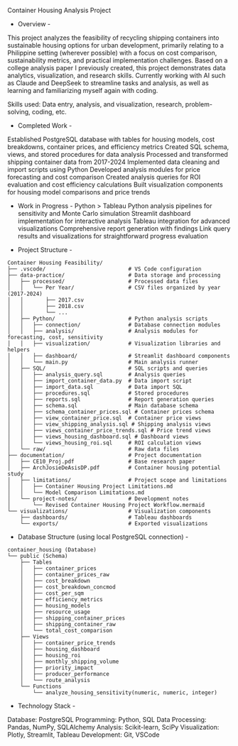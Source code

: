Container Housing Analysis Project

- Overview -

This project analyzes the feasibility of recycling shipping containers into sustainable housing options for urban development, primarily relating to a Philippine setting (wherever possible) with a focus on cost comparison, sustainability metrics, and practical implementation challenges. Based on a college analysis paper I previously created, this project demonstrates data analytics, visualization, and research skills. Currently working with AI such as Claude and DeepSeek to streamline tasks and analysis, as well as learning and familiarizing myself again with coding.

Skills used: Data entry, analysis, and visualization, research, problem-solving, coding, etc.

- Completed Work -

Established PostgreSQL database with tables for housing models, cost breakdowns, container prices, and efficiency metrics
Created SQL schema, views, and stored procedures for data analysis
Processed and transformed shipping container data from 2017-2024
Implemented data cleaning and import scripts using Python
Developed analysis modules for price forecasting and cost comparison
Created analysis queries for ROI evaluation and cost efficiency calculations
Built visualization components for housing model comparisons and price trends

- Work in Progress -
Python > Tableau
Python analysis pipelines for sensitivity and Monte Carlo simulation
Streamlit dashboard implementation for interactive analysis
Tableau integration for advanced visualizations
Comprehensive report generation with findings
Link query results and visualizations for straightforward progress evaluation

- Project Structure -
```plaintext
Container Housing Feasibility/
├── .vscode/                          # VS Code configuration
├── data-practice/                    # Data storage and processing
│   ├── processed/                    # Processed data files
│   │   └── Per Year/                 # CSV files organized by year (2017-2024)
│   │       ├── 2017.csv
│   │       ├── 2018.csv
│   │       └── ...
│   ├── Python/                       # Python analysis scripts
│   │   ├── connection/               # Database connection modules
│   │   ├── analysis/                 # Analysis modules for forecasting, cost, sensitivity
│   │   ├── visualization/            # Visualization libraries and helpers
│   │   ├── dashboard/                # Streamlit dashboard components
│   │   └── main.py                   # Main analysis runner
│   ├── SQL/                          # SQL scripts and queries
│   │   ├── analysis_query.sql        # Analysis queries
│   │   ├── import_container_data.py  # Data import script
│   │   ├── import_data.sql           # Data import SQL
│   │   ├── procedures.sql            # Stored procedures
│   │   ├── reports.sql               # Report generation queries
│   │   ├── schema.sql                # Main database schema
│   │   ├── schema_container_prices.sql # Container prices schema
│   │   ├── view_container_price.sql  # Container price views
│   │   ├── view_shipping_analysis.sql # Shipping analysis views
│   │   ├── views_container_price_trends.sql # Price trend views
│   │   ├── views_housing_dashboard.sql # Dashboard views
│   │   └── views_housing_roi.sql     # ROI calculation views
│   └── raw/                          # Raw data files
├── documentation/                    # Project documentation
│   ├── CE10_Proj.pdf                 # Base research paper
│   ├── ArchJosieDeAsisDP.pdf         # Container housing potential study
│   ├── limitations/                  # Project scope and limitations
│   │   ├── Container Housing Project Limitations.md
│   │   └── Model Comparison Limitations.md
│   └── project-notes/                # Development notes
│       └── Revised Container Housing Project Workflow.mermaid
└── visualizations/                   # Visualization components
    ├── dashboards/                   # Tableau dashboards
    └── exports/                      # Exported visualizations
```

- Database Structure (using local PostgreSQL connection) -
```plaintext
container_housing (Database)
└── public (Schema)
    ├── Tables
    │   ├── container_prices
    │   ├── container_prices_raw
    │   ├── cost_breakdown
    │   ├── cost_breakdown_concmod
    │   ├── cost_per_sqm
    │   ├── efficiency_metrics
    │   ├── housing_models
    │   ├── resource_usage
    │   ├── shipping_container_prices
    │   ├── shipping_container_raw
    │   └── total_cost_comparison
    ├── Views
    │   ├── container_price_trends
    │   ├── housing_dashboard
    │   ├── housing_roi
    │   ├── monthly_shipping_volume
    │   ├── priority_impact
    │   ├── producer_performance
    │   └── route_analysis
    └── Functions
        └── analyze_housing_sensitivity(numeric, numeric, integer)
```

- Technology Stack -

Database: PostgreSQL
Programming: Python, SQL
Data Processing: Pandas, NumPy, SQLAlchemy
Analysis: Scikit-learn, SciPy
Visualization: Plotly, Streamlit, Tableau
Development: Git, VSCode
